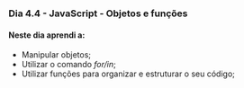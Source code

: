 ### Dia 4.4 - JavaScript - Objetos e funções

#### Neste dia aprendi a:

- Manipular objetos;
- Utilizar o comando _for/in_;
- Utilizar funções para organizar e estruturar o seu código;